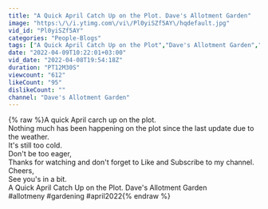 ```yaml
---
title: "A Quick April Catch Up on the Plot. Dave's Allotment Garden"
image: "https:\/\/i.ytimg.com\/vi\/Pl0yiSZf5AY\/hqdefault.jpg"
vid_id: "Pl0yiSZf5AY"
categories: "People-Blogs"
tags: ["A Quick April Catch Up on the Plot","Dave's Allotment Garden","blustardave"]
date: "2022-04-09T10:22:01+03:00"
vid_date: "2022-04-08T19:54:18Z"
duration: "PT12M30S"
viewcount: "612"
likeCount: "95"
dislikeCount: ""
channel: "Dave's Allotment Garden"
---
```

{% raw %}A quick April carch up on the plot.<br />Nothing much has been happening on the plot since the last update due to the weather.<br />It's still too cold.<br />Don't be too eager,<br />Thanks for watching and don't forget to Like and Subscribe to my channel.<br />Cheers,<br />See you's in a bit.<br />A Quick April Catch Up on the Plot. Dave's Allotment Garden<br />#allotmeny #gardening #april2022{% endraw %}
